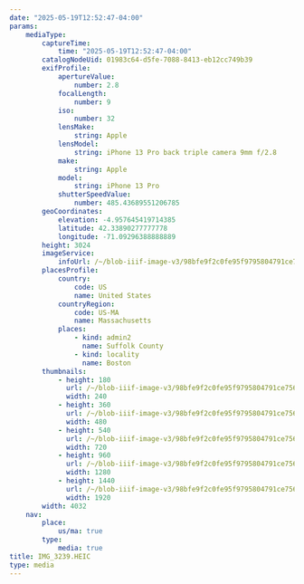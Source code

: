 ```yaml
---
date: "2025-05-19T12:52:47-04:00"
params:
    mediaType:
        captureTime:
            time: "2025-05-19T12:52:47-04:00"
        catalogNodeUid: 01983c64-d5fe-7088-8413-eb12cc749b39
        exifProfile:
            apertureValue:
                number: 2.8
            focalLength:
                number: 9
            iso:
                number: 32
            lensMake:
                string: Apple
            lensModel:
                string: iPhone 13 Pro back triple camera 9mm f/2.8
            make:
                string: Apple
            model:
                string: iPhone 13 Pro
            shutterSpeedValue:
                number: 485.43689551206785
        geoCoordinates:
            elevation: -4.957645419714385
            latitude: 42.33890277777778
            longitude: -71.09296388888889
        height: 3024
        imageService:
            infoUrl: /~/blob-iiif-image-v3/98bfe9f2c0fe95f9795804791ce75631147853113e799d18537b641464528b63/info.json
        placesProfile:
            country:
                code: US
                name: United States
            countryRegion:
                code: US-MA
                name: Massachusetts
            places:
                - kind: admin2
                  name: Suffolk County
                - kind: locality
                  name: Boston
        thumbnails:
            - height: 180
              url: /~/blob-iiif-image-v3/98bfe9f2c0fe95f9795804791ce75631147853113e799d18537b641464528b63/full/240%2C180/0/default.jpg
              width: 240
            - height: 360
              url: /~/blob-iiif-image-v3/98bfe9f2c0fe95f9795804791ce75631147853113e799d18537b641464528b63/full/480%2C360/0/default.jpg
              width: 480
            - height: 540
              url: /~/blob-iiif-image-v3/98bfe9f2c0fe95f9795804791ce75631147853113e799d18537b641464528b63/full/720%2C540/0/default.jpg
              width: 720
            - height: 960
              url: /~/blob-iiif-image-v3/98bfe9f2c0fe95f9795804791ce75631147853113e799d18537b641464528b63/full/1280%2C960/0/default.jpg
              width: 1280
            - height: 1440
              url: /~/blob-iiif-image-v3/98bfe9f2c0fe95f9795804791ce75631147853113e799d18537b641464528b63/full/1920%2C1440/0/default.jpg
              width: 1920
        width: 4032
    nav:
        place:
            us/ma: true
        type:
            media: true
title: IMG_3239.HEIC
type: media
---
```


